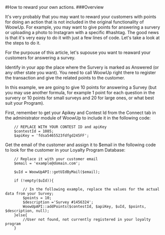 #How to reward your own actions.
###Overview

It's very probably that you may want to reward your customers with points for doing an action that is not included in the original functionality of WoowUp. For example, you may want to give points for answering a survery or uploading a photo to Instagram with a specific #hashtag.
The good news is that it's very easy to do it with just a few lines of code. Let's take a look at the steps to do it.

For the purpouse of this article, let's supouse you want to reaward your customers for answering a survey.

Identify in your app the place where the Survery is marked as Answered (or any other state you want). You need to call WoowUp right there to register the transaction and give the related points to the customer. 

In this example, we are going to give 10 points for answering a Survey (but you may use another formula, for example 1 point for each question in the survery or 10 points for small surveys and 20 for large ones, or what best suit your Program).

First, remember to get your Apikey and Contest Id from the Connect tab in the administrator module of WoowUp to include it in the following code:

```
    // REPLACE WITH YOUR CONTEST ID and apiKey
    $contestId = 1085;
    $apiKey = 'fdsa5465523fdfgd245FF'; 
```

Get the email of the customer and assign it to $email in the following code to look for the customer in your Loyalty Program Database:

```
    // Replace it with your customer email
    $email = 'example@domain.com'; 
        
    $uId = WoowUpAPI::getUIdByMail($email);

    if (!empty($uId)){

        // In the following example, replace the values for the actual data from your Survey;
        $points = 10;
        $description ='Survey #1456324'; 
        WoowUpAPI::addPoints($contestId, $apiKey, $uId, $points, $description, null);
    }else{
        //User not found, not currently registered in your loyalty program
    }
```
